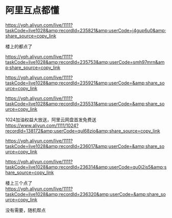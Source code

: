 # 阿里互点都懂


https://yqh.aliyun.com/live/1111?taskCode=live1028&amp;recordId=235821&amp;userCode=j4gup6u0&amp;share_source=copy_link

楼上的都点了<br />
<img src="static/image/smiley/default/lol.gif" smilieid="12" border="0" alt="" /><img src="static/image/smiley/default/lol.gif" smilieid="12" border="0" alt="" /><img src="static/image/smiley/default/lol.gif" smilieid="12" border="0" alt="" /><img id="aimg_SbSsO" onclick="zoom(this, this.src, 0, 0, 0)" class="zoom" src="https://cdn.jsdelivr.net/gh/hishis/forum-master/public/images/patch.gif" onmouseover="img_onmouseoverfunc(this)" onload="thumbImg(this)" border="0" alt="" />

https://yqh.aliyun.com/live/1111?taskCode=live1028&amp;recordId=235753&amp;userCode=smh97mrn&amp;share_source=copy_link<img id="aimg_Atrzb" onclick="zoom(this, this.src, 0, 0, 0)" class="zoom" src="https://cdn.jsdelivr.net/gh/hishis/forum-master/public/images/patch.gif" onmouseover="img_onmouseoverfunc(this)" onload="thumbImg(this)" border="0" alt="" />

https://yqh.aliyun.com/live/1111?taskCode=live1028&amp;recordId=235921&amp;userCode=&amp;share_source=copy_link

https://yqh.aliyun.com/live/1111?taskCode=live1028&amp;recordId=235531&amp;userCode=&amp;share_source=copy_link

1024加油权益大放送，阿里云网盘首发免费送 https://www.aliyun.com/1111/1024?recordId=138172&amp;userCode=qul68zio&amp;share_source=copy_link

https://yqh.aliyun.com/live/1111?taskCode=live1028&amp;recordId=236017&amp;userCode=&amp;share_source=copy_link

https://yqh.aliyun.com/live/1111?taskCode=live1028&amp;recordId=236314&amp;userCode=qu0j2is5&amp;share_source=copy_link

楼上三个点了<br />
https://yqh.aliyun.com/live/1111?taskCode=live1028&amp;recordId=236320&amp;userCode=&amp;share_source=copy_link

没有需要，随机帮点
